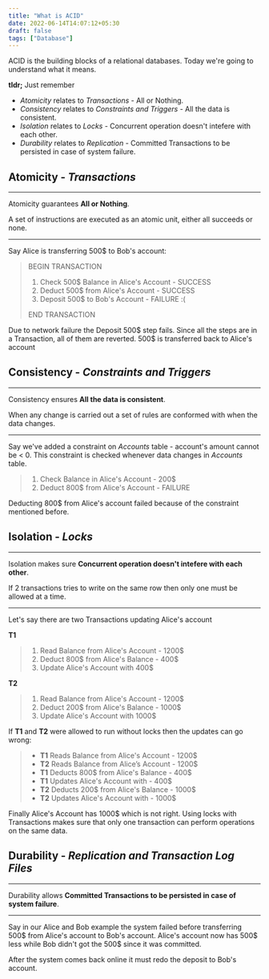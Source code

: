 ```yaml
---
title: "What is ACID"
date: 2022-06-14T14:07:12+05:30
draft: false
tags: ["Database"]
---
```


ACID is the building blocks of a relational databases. Today we're going to understand what it means.

**tldr;** Just remember

- *Atomicity* relates to *Transactions* - All or Nothing.
- *Consistency* relates to *Constraints and Triggers* - All the data is consistent.
- *Isolation* relates to *Locks* - Concurrent operation doesn't intefere with each other.
- *Durability* relates to *Replication* - Committed Transactions to be persisted in case of system failure.


## Atomicity - *Transactions*

***
Atomicity guarantees **All or Nothing**.

A set of instructions are executed as an atomic unit, either all succeeds or none.
***

Say Alice is transferring 500$ to Bob's account:

> BEGIN TRANSACTION
> 1. Check 500$ Balance in Alice's Account - SUCCESS
> 2. Deduct 500$ from Alice's Account - SUCCESS
> 3. Deposit 500$ to Bob's Account - FAILURE :(
>
> END TRANSACTION

Due to network failure the Deposit 500$ step fails. Since all the steps are in a Transaction, all of them are reverted. 500$ is transferred back to Alice's account

## Consistency - *Constraints and Triggers*

***
Consistency ensures **All the data is consistent**.

When any change is carried out a set of rules are conformed with when the data changes.
***

Say we've added a constraint on *Accounts* table - account's amount cannot be < 0. This constraint is checked whenever data changes in *Accounts* table.

> 1. Check Balance in Alice's Account - 200$
> 2. Deduct 800$ from Alice's Account - FAILURE

Deducting 800$ from Alice's account failed because of the constraint mentioned before.

## Isolation - *Locks*

***
Isolation makes sure **Concurrent operation doesn't intefere with each other**.

If 2 transactions tries to write on the same row then only one must be allowed at a time.
***

Let's say there are two Transactions updating Alice's account

**T1**
> 1. Read Balance from Alice's Account - 1200$
> 2. Deduct 800$ from Alice's Balance - 400$
> 3. Update Alice's Account with 400$

**T2**
> 1. Read Balance from Alice's Account - 1200$
> 2. Deduct 200$ from Alice's Balance - 1000$
> 3. Update Alice's Account with 1000$

If **T1** and **T2** were allowed to run without locks then the updates can go wrong:

> - **T1** Reads Balance from Alice's Account - 1200$
> - **T2** Reads Balance from Alice’s Account - 1200$
> - **T1** Deducts 800$ from Alice's Balance - 400$
> - **T1** Updates Alice's Account with - 400$
> - **T2** Deducts 200$ from Alice's Balance - 1000$
> - **T2** Updates Alice's Account with - 1000$

Finally Alice's Account has 1000$ which is not right. Using locks with Transactions makes sure that only one transaction can perform operations on the same data.

## Durability - *Replication and Transaction Log Files*

***
Durability allows **Committed Transactions to be persisted in case of system failure**.
***

Say in our Alice and Bob example the system failed before transferring 500$ from Alice's account to Bob's account. Alice's account now has 500$ less while Bob didn't got the 500$ since it was committed.

After the system comes back online it must redo the deposit to Bob's account.
